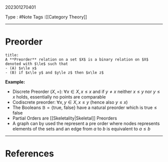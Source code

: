 202301270401

Type : #Note
Tags :[[Category Theory]]

---
# Preorder
```ad-note
title:
A **Preorder** relation on a set $X$ is a binary relation on $X$ denoted with $\le$ such that
- (A) $x\le x$
- (B) if $x\le y$ and $y\le z$ then $x\le z$
```

**Example:**
- Discrete Preorder $(X, =)$: $\forall x\in X, x \le x$ and if $y\ne x$ neither $x\le y$ nor $y\le x$ holds, essentially no points are comparable
- Codiscrete preorder: $\forall x, y\in X, x\le y$ (hence also $y\le x$)
- The Booleans $\mathbb B=\{\text{true, false}\}$ have a natural preorder which is $\text{true}\le\text{false}$
- Partial Orders are [[Skeletality|Skeletal]] Preorders
- A graph can by used the represent a pre order where nodes represents elements of the sets and an edge from $a$ to $b$ is equivalent to $a \le b$

---
# References
